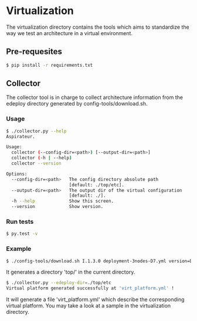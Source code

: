 # Virtualization


The virtualization directory contains the tools which aims to standardize the way
we test an architecture in a virtual environment.

## Pre-requesites

```sh
$ pip install -r requirements.txt
```

## Collector

The collector tool is in charge to collect architecture information from
the edeploy directory generated by config-tools/download.sh.

### Usage

```sh
$ ./collector.py --help
Aspirateur.

Usage:
  collector (--config-dir=<path>) [--output-dir=<path>]
  collector (-h | --help)
  collector --version

Options:
  --config-dir=<path>   The config directory absolute path
                        [default: ./top/etc].
  --output-dir=<path>   The output dir of the virtual configuration
                        [default: ./].
  -h --help             Show this screen.
  --version             Show version.
```

### Run tests

```sh
$ py.test -v
```

### Example

```sh
$ ./config-tools/download.sh I.1.3.0 deployment-3nodes-D7.yml version=D7-I.1.3.0
```

It generates a directory 'top/' in the current directory.

```sh
$ ./collector.py --edeploy-dir=./top/etc
Virtual platform generated successfully at 'virt_platform.yml' !
```

It will generate a file 'virt_platform.yml' which describe the corresponding virtual
platform. You may take a look at a sample in the virtualization directory.
